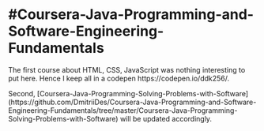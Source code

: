 <h1>#Coursera-Java-Programming-and-Software-Engineering-Fundamentals</h1>
<p>The first course about HTML, CSS, JavaScript was nothing interesting to put here. Hence I keep all in a codepen https://codepen.io/ddk256/.</p>
<p>Second, [Coursera-Java-Programming-Solving-Problems-with-Software](https://github.com/DmitriiDes/Coursera-Java-Programming-and-Software-Engineering-Fundamentals/tree/master/Coursera-Java-Programming-Solving-Problems-with-Software) will be updated accordingly.</p>
